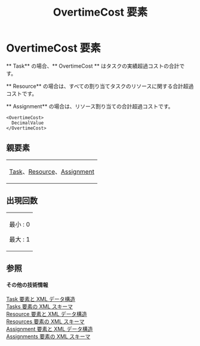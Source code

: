 ﻿---
title: OvertimeCost 要素
TOCTitle: OvertimeCost 要素
ms:assetid: 0b65ba79-f517-4328-a197-483ad524362f
ms:mtpsurl: https://msdn.microsoft.com/ja-jp/library/Bb968407(v=office.12)
ms:contentKeyID: 16731480
ms.date: 06/30/2008
mtps_version: v=office.12
ms.translationtype: HT
---

# OvertimeCost 要素

** Task** の場合、** OvertimeCost ** はタスクの実績超過コストの合計です。

** Resource** の場合は、すべての割り当てタスクのリソースに関する合計超過コストです。

** Assignment** の場合は、リソース割り当ての合計超過コストです。

    <OvertimeCost>
      DecimalValue
    </OvertimeCost>

## 親要素

<table>
<colgroup>
<col style="width: 100%" />
</colgroup>
<tbody>
<tr class="odd">
<td><p><a href="task-element.md">Task</a>、<a href="resource-element.md">Resource</a>、<a href="assignment-element.md">Assignment</a></p></td>
</tr>
</tbody>
</table>


## 出現回数


<table>
<colgroup>
<col style="width: 100%" />
</colgroup>
<tbody>
<tr class="odd">
<td><p>最小 : 0</p>
<p>最大 : 1</p></td>
</tr>
</tbody>
</table>


## 参照

#### その他の技術情報

[Task 要素と XML データ構造](task-elements-and-xml-structure.md)  
[Tasks 要素の XML スキーマ](xml-schema-for-the-tasks-element.md)  
[Resource 要素と XML データ構造](resource-elements-and-xml-structure.md)  
[Resources 要素の XML スキーマ](xml-schema-for-the-resources-element.md)  
[Assignment 要素と XML データ構造](assignment-elements-and-xml-structure.md)  
[Assignments 要素の XML スキーマ](xml-schema-for-the-assignments-element.md)

